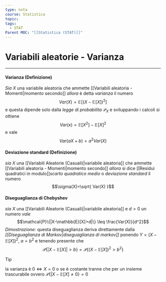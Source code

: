 ```yaml
---
type: nota
course: Statistica
topic: 
tags:
  - STAT
Parent MOC: "[[Statistica (STAT)]]"
---
```

# Variabili aleatorie - Varianza
---
#### Varianza (Definizione)
_Sia_ $X$ una variabile aleatoria che ammette [[Variabili aleatoria - Momenti|momento secondo]] 
_allora_ è detta _varianza_ il numero 
$$Var(X)=\mathbb{E}[(X-\mathbb{E}[X])^{2}]$$
e questa dipende solo dalla _legge di probabilita_ $\mathcal{P}_{X}$ e sviluppando i calcoli si ottiene $$Var(x)=\mathbb{E}[X^{2}]-\mathbb{E}[X]^{2}$$
e vale $$Var(aX+b)=a^{2}Var(X)$$
#### Deviazione standard (Definizione)
_sia_ $X$ una [[Variabili Aleatorie (Casuali)|variabile aleatoria]] che ammette [[Variabili aleatoria - Momenti|momento secondo]] 
_allora_ si dice [[Residui quadratici in modulo]]_scarto quadratico medio_ o _deviazione standard_ il numero $$\sigma(X)=\sqrt{ Var(X) }$$

#### Diseguaglianza di Chebyshev
_sia_ $X$  una [[Variabili Aleatorie (Casuali)|variabile aleatoria]] e $d>0$ un numero 
_vale_ $$\mathcal{P}\{|X-\mathbb{E}[X]>d|\} \leq \frac{Var(X)}{d^2}$$
_Dimostrazione_:
	questa diseguaglianza deriva direttamente dalla _[[Diseguaglianza di Markov|diseguaglianza di markov]]_ ponendo $Y=(X-\mathbb{E}[X])^{2}$, $a=b^{2}$ e tenendo presente che $$\mathcal{P}\{ |X-\mathbb{E}[X]|>b \}=\mathcal{P}\{ (X-\mathbb{E}[X])^{2}>b^{2}\}$$
> [!tip]
> la varianza è $0\iff X=0$  o se è costante tranne che per un insieme trascurabile ovvero $\mathcal{P}\{ |X-\mathbb{E}[X] \not=0 \}=0$ 